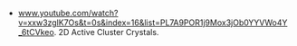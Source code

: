 * www.youtube.com/watch?v=xxw3zglK7Os&t=0s&index=16&list=PL7A9POR1j9Mox3jOb0YYVWo4Y_6tCVkeo. 2D Active Cluster Crystals.
